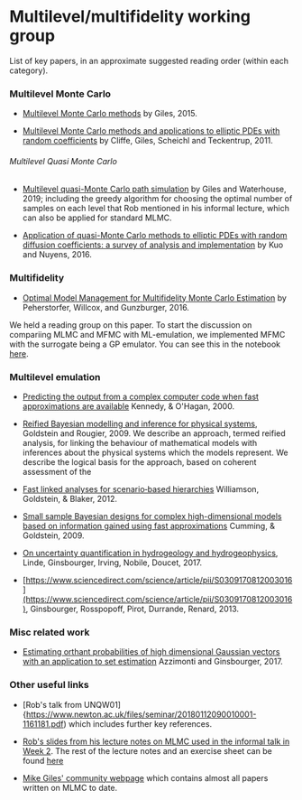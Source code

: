 # Multilevel/multifidelity working group

List of key papers, in an approximate suggested reading order (within each category).

### Multilevel Monte Carlo
- [Multilevel Monte Carlo methods](https://people.maths.ox.ac.uk/gilesm/files/acta15.pdf) by Giles, 2015.

- [Multilevel Monte Carlo methods and applications to elliptic PDEs with random coefficients](http://people.maths.ox.ac.uk/~gilesm/files/cgst.pdf) by Cliffe, Giles, Scheichl and Teckentrup, 2011.


###### Multilevel Quasi Monte Carlo

- [Multilevel quasi-Monte Carlo path simulation](https://people.maths.ox.ac.uk/gilesm/files/radon.pdf) by Giles and Waterhouse, 2019;  including the greedy algorithm for choosing the optimal number of samples on each level that Rob mentioned in his informal lecture, which can also be applied for standard MLMC.

- [Application of quasi-Monte Carlo methods to elliptic PDEs with random diffusion coefficients: a survey of analysis and implementation]() by Kuo and Nuyens, 2016.



### Multifidelity
- [Optimal Model Management for Multifidelity Monte Carlo Estimation](http://epubs.siam.org/doi/pdf/10.1137/15M1046472) by Peherstorfer, Willcox, and Gunzburger, 2016.

We held a reading group on this paper. To start the discussion on compariing MLMC and MFMC with ML-emulation, we implemented MFMC with the surrogate being a GP emulator. You can see this in the notebook [here](https://github.com/rich-d-wilkinson/Multilevel/blob/master/Multi-fidelityGPonline.ipynb).


### Multilevel emulation

- [Predicting the output from a complex computer code when fast approximations are available](https://www.jstor.org/stable/2673557?seq=1#page_scan_tab_contents)
Kennedy, & O'Hagan, 2000.

- [Reified Bayesian modelling and inference for physical systems](http://www.sciencedirect.com/science/article/pii/S0378375808003303), Goldstein and Rougier, 2009.
We describe an approach, termed reified analysis, for linking the behaviour of mathematical models with inferences about the physical systems which the models represent. We describe the logical basis for the approach, based on coherent assessment of the  


- [Fast linked analyses for scenario‐based hierarchies](http://onlinelibrary.wiley.com/doi/10.1111/j.1467-9876.2012.01042.x/abstract)
Williamson, Goldstein, & Blaker, 2012.

- [Small sample Bayesian designs for complex high-dimensional models based on information gained using fast approximations](http://www.tandfonline.com/doi/abs/10.1198/TECH.2009.08015)
Cumming, & Goldstein, 2009.


- [On uncertainty quantification in hydrogeology and hydrogeophysics](https://www.sciencedirect.com/science/article/pii/S0309170817304608), Linde, Ginsbourger, Irving, Nobile, Doucet, 2017.


- [https://www.sciencedirect.com/science/article/pii/S0309170812003016](https://www.sciencedirect.com/science/article/pii/S0309170812003016), Ginsbourger, Rosspopoff, Pirot, Durrande, Renard, 2013.




### Misc related work

- [Estimating orthant probabilities of high dimensional Gaussian vectors with an application to set estimation](http://www.tandfonline.com/doi/abs/10.1080/10618600.2017.1360781) Azzimonti and Ginsbourger, 2017.



### Other useful links
- [Rob's talk from UNQW01]{https://www.newton.ac.uk/files/seminar/20180112090010001-1161181.pdf) which includes further key references.

- [Rob's slides from his lecture notes on MLMC used in the informal talk in Week 2](http://www.maths.bath.ac.uk/~masrs/tcc_uqlect2.pdf). The rest of the lecture notes and an exercise sheet can be found [here](http://www.maths.bath.ac.uk/~masrs/compuq.html)

- [Mike Giles' community webpage](https://people.maths.ox.ac.uk/gilesm/mlmc_community.html) which contains almost all papers written on MLMC to date.
